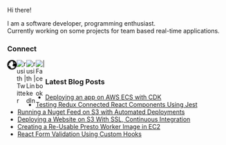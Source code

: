 Hi there! 

I am a  software developer, programming enthusiast.  
Currently working on some projects for team based real-time applications.

### Connect

[<img align="left" alt="rusith.me" width="22px" src="https://raw.githubusercontent.com/iconic/open-iconic/master/svg/globe.svg" />][website]
[<img align="left" alt="rusith | Twitter" width="22px" src="https://cdn.jsdelivr.net/npm/simple-icons@v3/icons/twitter.svg" />][twitter]
[<img align="left" alt="rusith | LinkedIn" width="22px" src="https://cdn.jsdelivr.net/npm/simple-icons@v3/icons/linkedin.svg" />][linkedin]
[<img align="left" alt=" | Facebook" width="22px" src="https://cdn.jsdelivr.net/npm/simple-icons@v3/icons/facebook.svg" />][facebook]

<br/>

###  Latest  Blog Posts
<!-- BLOG-POST-LIST:START -->
- [Deploying an app on AWS ECS with CDK](https://rusith.me/blog/deploy-app-on-aws-ecs-with-cdk-auto-scaling-and-load-balancing)
- [Testing Redux Connected React Components Using Jest](https://rusith.me/blog/testing-react-redux-connected-components-using-jest)
- [Running a Nuget Feed on S3 with Automated Deployments](https://rusith.me/2019/11/03/nuget-feed-on-s3/)
- [Deploying a Website on S3 With SSL, Continuous Integration](https://rusith.me/2019/08/14/building-a-website-on-s3/)
- [Creating a Re-Usable Presto Worker Image in EC2](https://rusith.me/2019/07/25/re-usable-presto-worker-image/)
- [React Form Validation Using Custom Hooks](https://rusith.me/2019/06/24/react-form-validation-using-custom-hooks/)
<!-- BLOG-POST-LIST:END -->

[website]: https://rusith.me
[twitter]: https://twitter.com/rusith_
[facebook]: https://fb.com/shanaka.rusith
[linkedin]: https://www.linkedin.com/in/shanaka-rusith/
